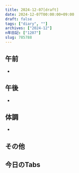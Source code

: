 ```yaml
---
title: 2024-12-07[draft]
date: 2024-12-07T00:00:00+09:00
draft: false
tags: ["diary", ""]
archives: ["2024-12"]
n年日記: ["1207"]
slug: 785788
---
```

## 午前
- 
## 午後
- 
## 体調
- 
## その他
## 今日のTabs